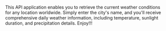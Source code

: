 This API application enables you to retrieve the current weather conditions for any location worldwide. Simply enter the city's name, and you'll receive comprehensive daily weather information, including temperature, sunlight duration, and precipitation details. Enjoy!!!
